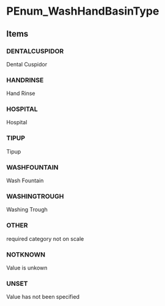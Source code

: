 # PEnum_WashHandBasinType


<!-- end of short definition -->
## Items

### DENTALCUSPIDOR
Dental Cuspidor

### HANDRINSE
Hand Rinse

### HOSPITAL
Hospital

### TIPUP
Tipup

### WASHFOUNTAIN
Wash Fountain

### WASHINGTROUGH
Washing Trough

### OTHER
required category not on scale

### NOTKNOWN
Value is unkown

### UNSET
Value has not been specified
